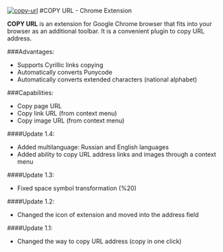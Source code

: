 [![copy-url](https://cloud.githubusercontent.com/assets/4143388/5435606/715de102-847e-11e4-8e19-8a3196ec83c1.png)](https://chrome.google.com/webstore/detail/copy-url/mkhnbhdofgaendegcgbmndipmijhbili)
#COPY URL - Chrome Extension

**COPY URL** is an extension for Google Chrome browser that fits into your browser as an additional toolbar. It is a convenient plugin to copy URL address.

###Advantages:
- Supports Cyrillic links copying
- Automatically converts Punycode
- Automatically converts extended characters (national alphabet)

###Сapabilities:
- Copy page URL
- Copy link URL (from context menu)
- Copy image URL (from context menu)

####Update 1.4:
- Added multilanguage: Russian and English languages
- Added ability to copy URL address links and images through a context menu

####Update 1.3:
- Fixed space symbol transformation (%20)

####Update 1.2:
- Changed the icon of extension and moved into the address field

####Update 1.1:
- Changed the way to copy URL address (copy in one click)
